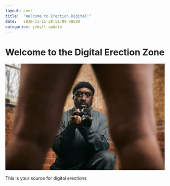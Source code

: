 ```yaml
---
layout: post
title:  "Welcome to Erection.Digital!"
date:   2020-11-15 20:51:09 +0500
categories: jekyll update
---
```


# Welcome to the Digital Erection Zone

![Penis Photoshoot](/assets/penis-photo-bomb.jpg)

This is your source for digital erections